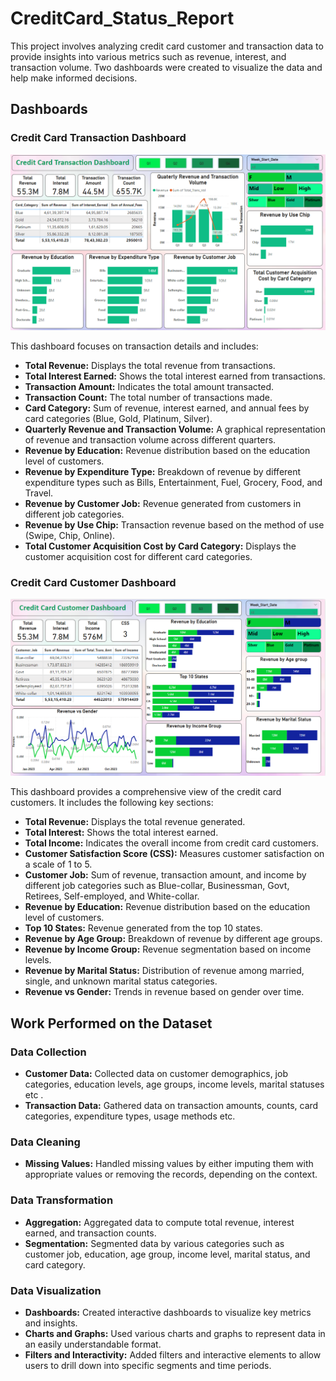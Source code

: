 # CreditCard_Status_Report

This project involves analyzing credit card customer and transaction data to provide insights into various metrics such as revenue, interest, and transaction volume. Two dashboards were created to visualize the data and help make informed decisions.

## Dashboards

### Credit Card Transaction Dashboard

![Transaction Detail](./Transaction_Detail.png)  

This dashboard focuses on transaction details and includes:  

- **Total Revenue:** Displays the total revenue from transactions.  
- **Total Interest Earned:** Shows the total interest earned from transactions.  
- **Transaction Amount:** Indicates the total amount transacted.  
- **Transaction Count:** The total number of transactions made.  
- **Card Category:** Sum of revenue, interest earned, and annual fees by card categories (Blue, Gold, Platinum, Silver).  
- **Quarterly Revenue and Transaction Volume:** A graphical representation of revenue and transaction volume across different quarters.  
- **Revenue by Education:** Revenue distribution based on the education level of customers.  
- **Revenue by Expenditure Type:** Breakdown of revenue by different expenditure types such as Bills, Entertainment, Fuel, Grocery, Food, and Travel.  
- **Revenue by Customer Job:** Revenue generated from customers in different job categories.  
- **Revenue by Use Chip:** Transaction revenue based on the method of use (Swipe, Chip, Online).  
- **Total Customer Acquisition Cost by Card Category:** Displays the customer acquisition cost for different card categories.  


### Credit Card Customer Dashboard

![Customer Detail](./Customer_Detail.png)  

This dashboard provides a comprehensive view of the credit card customers. It includes the following key sections:  

- **Total Revenue:** Displays the total revenue generated.  
- **Total Interest:** Shows the total interest earned.  
- **Total Income:** Indicates the overall income from credit card customers.  
- **Customer Satisfaction Score (CSS):** Measures customer satisfaction on a scale of 1 to 5.  
- **Customer Job:** Sum of revenue, transaction amount, and income by different job categories such as Blue-collar, Businessman, Govt, Retirees, Self-employed, and White-collar.  
- **Revenue by Education:** Revenue distribution based on the education level of customers.  
- **Top 10 States:** Revenue generated from the top 10 states.  
- **Revenue by Age Group:** Breakdown of revenue by different age groups.  
- **Revenue by Income Group:** Revenue segmentation based on income levels.  
- **Revenue by Marital Status:** Distribution of revenue among married, single, and unknown marital status categories.  
- **Revenue vs Gender:** Trends in revenue based on gender over time.  

## Work Performed on the Dataset

### Data Collection  
- **Customer Data:** Collected data on customer demographics, job categories, education levels, age groups, income levels, marital statuses etc .  
- **Transaction Data:** Gathered data on transaction amounts, counts, card categories, expenditure types, usage methods etc.    

### Data Cleaning  
- **Missing Values:** Handled missing values by either imputing them with appropriate values or removing the records, depending on the context.  

### Data Transformation  
- **Aggregation:** Aggregated data to compute total revenue, interest earned, and transaction counts.  
- **Segmentation:** Segmented data by various categories such as customer job, education, age group, income level, marital status, and card category.  

### Data Visualization  
- **Dashboards:** Created interactive dashboards to visualize key metrics and insights.  
- **Charts and Graphs:** Used various charts and graphs to represent data in an easily understandable format.  
- **Filters and Interactivity:** Added filters and interactive elements to allow users to drill down into specific segments and time periods.  



